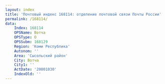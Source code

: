 ```yaml
---
layout: index
title: 'Почтовый индекс 168114: отделение почтовой связи Почты России'
permalink: /168114/
data:
    Index: 168114
    OPSName: Вотча
    OPSType: О
    OPSSubm: 168129
    Region: 'Коми Республика'
    Autonom: ''
    Area: 'Сысольский район'
    City: Вотча
    City1: ''
    ActDate: '20001030'
    IndexOld: ''
---
```


